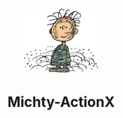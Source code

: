 <p align="center">
  <a href="https://github.com/NidhoggDJoking" target="_blank">
    <img width="150" src="https://raw.githubusercontent.com/NidhoggDJoking/VueCli/master/src/image/Logo/boy.png" alt="logo">
  </a>
</p>

<h1 align="center">Michty-ActionX</h1>
